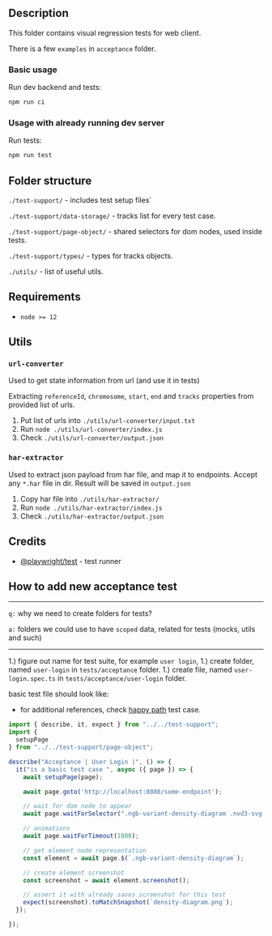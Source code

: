 ## Description

This folder contains visual regression tests for web client.

There is a few `examples` in `acceptance` folder.


### Basic usage

Run dev backend and tests:

```sh
npm run ci
```

### Usage with already running dev server

Run tests:

```sh
npm run test
```


## Folder structure

`./test-support/` - includes test setup files`

`./test-support/data-storage/` - tracks list for every test case.

`./test-support/page-object/` - shared selectors for dom nodes, used inside tests.

`./test-support/types/` - types for tracks objects.

`./utils/` - list of useful utils.

## Requirements

* `node >= 12`


## Utils

### `url-converter`

Used to get state information from url (and use it in tests)

Extracting `referenceId`, `chromosome`, `start`, `end` and `tracks` properties from provided list of urls.


1. Put list of urls into `./utils/url-converter/input.txt`
1. Run `node ./utils/url-converter/index.js`
1. Check `./utils/url-converter/output.json`


### `har-extractor`

Used to extract json payload from har file, and map it to endpoints.
Accept any `*.har` file in dir.
Result will be saved in `output.json`


1. Copy har file into `./utils/har-extractor/`
1. Run `node ./utils/har-extractor/index.js`
1. Check `./utils/har-extractor/output.json`

## Credits

* [@playwright/test](https://github.com/microsoft/playwright-test) - test runner


## How to add new acceptance test

---

`q:` why we need to create folders for tests?

`a:` folders we could use to have `scoped` data, related for tests (mocks, utils and such)

---

1.) figure out name for test suite, for example `user login`,
1.) create folder, named `user-login` in `tests/acceptance` folder.
1.) create file, named `user-login.spec.ts` in `tests/acceptance/user-login` folder.


basic test file should look like:

* for additional references, check [happy path](./acceptance/happy-path/happy-path.spec.ts) test case.

```ts
import { describe, it, expect } from "../../test-support";
import {
  setupPage
} from "../../test-support/page-object";

describe("Acceptance | User Login |", () => {
  it("is a basic test case ", async ({ page }) => {
    await setupPage(page);

    await page.goto('http://localhost:8080/some-endpoint');

    // wait for dom node to appear
    await page.waitForSelector(".ngb-variant-density-diagram .nvd3-svg g");

    // animations
    await page.waitForTimeout(1000);

    // get element node representation
    const element = await page.$(`.ngb-variant-density-diagram`);

    // create element screenshot
    const screenshot = await element.screenshot();

    // assert it with already saves screenshot for this test
    expect(screenshot).toMatchSnapshot(`density-diagram.png`);
  });

});
```